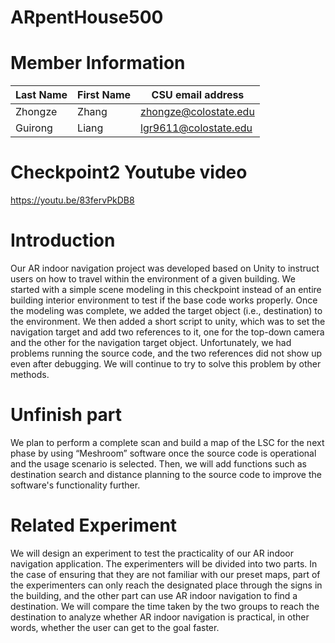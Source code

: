 # ARpentHouse500
# Member Information
Last Name | First Name | CSU email address
-----------|------------|-----------
Zhongze     |Zhang     |zhongze@colostate.edu
Guirong     | Liang    |lgr9611@colostate.edu

# Checkpoint2 Youtube video

https://youtu.be/83fervPkDB8

# Introduction
Our AR indoor navigation project was developed based on Unity to instruct users on how to travel within the environment of a given building. We started with a simple scene modeling in this checkpoint instead of an entire building interior environment to test if the base code works properly. Once the modeling was complete, we added the target object (i.e., destination) to the environment. We then added a short script to unity, which was to set the navigation target and add two references to it, one for the top-down camera and the other for the navigation target object. Unfortunately, we had problems running the source code, and the two references did not show up even after debugging. We will continue to try to solve this problem by other methods.

# Unfinish part
We plan to perform a complete scan and build a map of the LSC for the next phase by using “Meshroom” software once the source code is operational and the usage scenario is selected. Then, we will add functions such as destination search and distance planning to the source code to improve the software's functionality further.

# Related Experiment
We will design an experiment to test the practicality of our AR indoor navigation application. The experimenters will be divided into two parts. In the case of ensuring that they are not familiar with our preset maps, part of the experimenters can only reach the designated place through the signs in the building, and the other part can use AR indoor navigation to find a destination. We will compare the time taken by the two groups to reach the destination to analyze whether AR indoor navigation is practical, in other words, whether the user can get to the goal faster.
